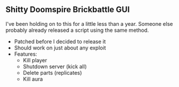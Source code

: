 ## Shitty Doomspire Brickbattle GUI
I've been holding on to this for a little less than a year. Someone else probably already released a script using the same method.
- Patched before I decided to release it
- Should work on just about any exploit
- Features:
  - Kill player
  - Shutdown server (kick all)
  - Delete parts (replicates)
  - Kill aura
